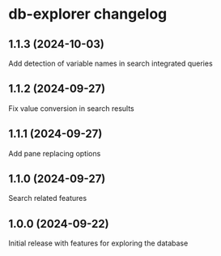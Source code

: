 # db-explorer changelog

## 1.1.3 (2024-10-03)

Add detection of variable names in search integrated queries

## 1.1.2 (2024-09-27)

Fix value conversion in search results

## 1.1.1 (2024-09-27)

Add pane replacing options

## 1.1.0 (2024-09-27)

Search related features

## 1.0.0 (2024-09-22)

Initial release with features for exploring the database
